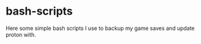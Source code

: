 # bash-scripts

Here some simple bash scripts I use to backup my game saves and update proton with.
